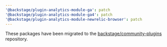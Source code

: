 ```yaml
---
'@backstage/plugin-analytics-module-ga': patch
'@backstage/plugin-analytics-module-ga4': patch
'@backstage/plugin-analytics-module-newrelic-browser': patch
---
```


These packages have been migrated to the [backstage/community-plugins](https://github.com/backstage/community-plugins) repository.
